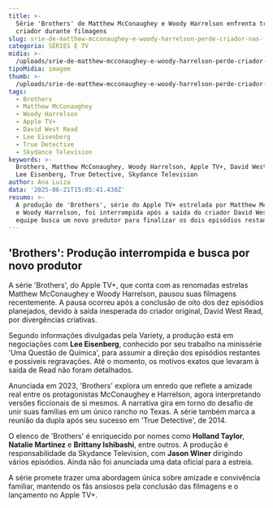 ```yaml
---
title: >-
  Série 'Brothers' de Matthew McConaughey e Woody Harrelson enfrenta troca de
  criador durante filmagens
slug: srie-de-matthew-mcconaughey-e-woody-harrelson-perde-criador-nas-filmagens
categoria: SÉRIES E TV
midia: >-
  /uploads/srie-de-matthew-mcconaughey-e-woody-harrelson-perde-criador-nas-filmagens-thumb.jpg
tipoMidia: imagem
thumb: >-
  /uploads/srie-de-matthew-mcconaughey-e-woody-harrelson-perde-criador-nas-filmagens-thumb.jpg
tags:
  - Brothers
  - Matthew McConaughey
  - Woody Harrelson
  - Apple TV+
  - David West Read
  - Lee Eisenberg
  - True Detective
  - Skydance Television
keywords: >-
  Brothers, Matthew McConaughey, Woody Harrelson, Apple TV+, David West Read,
  Lee Eisenberg, True Detective, Skydance Television
author: Ana Luiza
data: '2025-06-21T15:05:41.430Z'
resumo: >-
  A produção de 'Brothers', série do Apple TV+ estrelada por Matthew McConaughey
  e Woody Harrelson, foi interrompida após a saída do criador David West Read. A
  equipe busca um novo produtor para finalizar os dois episódios restantes.
---
```


## 'Brothers': Produção interrompida e busca por novo produtor

A série 'Brothers', do Apple TV+, que conta com as renomadas estrelas Matthew McConaughey e Woody Harrelson, pausou suas filmagens recentemente. A pausa ocorreu após a conclusão de oito dos dez episódios planejados, devido à saída inesperada do criador original, David West Read, por divergências criativas.

Segundo informações divulgadas pela Variety, a produção está em negociações com **Lee Eisenberg**, conhecido por seu trabalho na minissérie 'Uma Questão de Química', para assumir a direção dos episódios restantes e possíveis regravações. Até o momento, os motivos exatos que levaram à saída de Read não foram detalhados.

Anunciada em 2023, 'Brothers' explora um enredo que reflete a amizade real entre os protagonistas McConaughey e Harrelson, agora interpretando versões ficcionais de si mesmos. A narrativa gira em torno do desafio de unir suas famílias em um único rancho no Texas. A série também marca a reunião da dupla após seu sucesso em 'True Detective', de 2014.

O elenco de 'Brothers' é enriquecido por nomes como **Holland Taylor**, **Natalie Martinez** e **Brittany Ishibashi**, entre outros. A produção é responsabilidade da Skydance Television, com **Jason Winer** dirigindo vários episódios. Ainda não foi anunciada uma data oficial para a estreia.

A série promete trazer uma abordagem única sobre amizade e convivência familiar, mantendo os fãs ansiosos pela conclusão das filmagens e o lançamento no Apple TV+.
